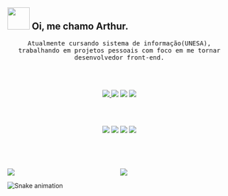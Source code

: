 ## <img src="https://raw.githubusercontent.com/alexnaiman/alexnaiman/master/resources/welcomeglitch.gif" width="50px" /> Oi, me chamo Arthur.

<p align="center" >
  <samp>
  Atualmente cursando sistema de informação(UNESA), trabalhando em projetos pessoais com foco em me tornar desenvolvedor front-end.
</samp>
<samp>
  
</samp>
<br/><br/>
  <br/>
  <br/>
</p>


<div align="center"> 
  <a href = "mailto:arthuurtorres@outlook.com"><img src="https://img.shields.io/badge/-Gmail-%23333?style=for-the-badge&logo=gmail&logoColor=white" target="_blank"</a>
  <a href="https://www.linkedin.com/in/arthur-torres-b73100256" target="_blank"><img src="https://img.shields.io/badge/-LinkedIn-%230077B5?style=for-the-badge&logo=linkedin&logoColor=white" target="_blank"></a> 
  <a href="https://instagram.com/arthuurtorres" target="_blank"><img src="https://img.shields.io/badge/-Instagram-%23E4405F?style=for-the-badge&logo=instagram&logoColor=white" target="_blank"></a>
   <a href="https://api.whatsapp.com/send?phone=5522997822626&text=Olá!" target="_blank"><img src="https://img.shields.io/badge/WhatsApp-25D366?style=for-the-badge&logo=whatsapp&logoColor=white" target="_blank"></a>
    
</div>

<br/><br/>

  <div align="center">
    <a href="https://github.com/Freitas-gui?tab=repositories"><img src="https://raw.githubusercontent.com/alexnaiman/alexnaiman/master/resources/dev/html.svg" /></a>
    <a href="https://github.com/Freitas-gui?tab=repositories"><img src="https://raw.githubusercontent.com/alexnaiman/alexnaiman/master/resources/dev/css3.svg"/></a>
    <a href="https://github.com/Freitas-gui?tab=repositories"><img src="https://raw.githubusercontent.com/alexnaiman/alexnaiman/master/resources/dev/js.svg" /></a>
    <a href="https://github.com/Freitas-gui?tab=repositories"><img src="https://raw.githubusercontent.com/alexnaiman/alexnaiman/master/resources/dev/react.svg" /></a>
  </div>
  
<br/><br/>

##
<p align="center">
<img align="left" src="https://github-readme-stats.vercel.app/api?username=Freitas-gui&theme=merko&show_icons=true" />

<img  float="right" src="https://github-readme-stats.vercel.app/api/top-langs/?username=Freitas-gui&theme=merko&show_icons=true" />

</p>

![Snake animation](https://github.com/danielbped/danielbped/blob/output/github-contribution-grid-snake.svg)
